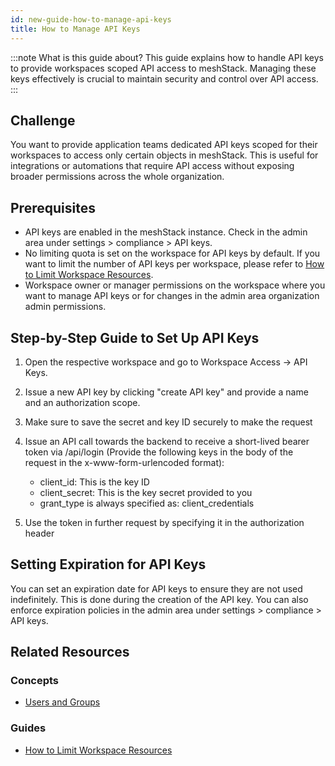 ```yaml
---
id: new-guide-how-to-manage-api-keys
title: How to Manage API Keys
---
```


:::note What is this guide about?
This guide explains how to handle API keys to provide workspaces scoped API access to meshStack. Managing these keys effectively is crucial to maintain security and control over API access. 
:::

## Challenge

You want to provide application teams dedicated API keys scoped for their workspaces to access only certain objects in meshStack. This is useful for integrations or automations that require API access without exposing broader permissions across the whole organization.

## Prerequisites

- API keys are enabled in the meshStack instance. Check in the admin area under settings > compliance > API keys.
- No limiting quota is set on the workspace for API keys by default. If you want to limit the number of API keys per workspace, please refer to [How to Limit Workspace Resources](new-guide-how-to-limit-workspace-resources.md).
- Workspace owner or manager permissions on the workspace where you want to manage API keys or for changes in the admin area organization admin permissions.

## Step-by-Step Guide to Set Up API Keys

1. Open the respective workspace and go to Workspace Access → API Keys. 
2. Issue a new API key by clicking "create API key" and provide a name and an authorization scope.
3. Make sure to save the secret and key ID securely to make the request
4. Issue an API call towards the backend to receive a short-lived bearer token via /api/login (Provide the following keys in the body of the request in the x-www-form-urlencoded format):

    - client_id: This is the key ID
    - client_secret: This is the key secret provided to you
    - grant_type is always specified as: client_credentials
      
5. Use the token in further request by specifying it in the authorization header

## Setting Expiration for API Keys

You can set an expiration date for API keys to ensure they are not used indefinitely. This is done during the creation of the API key. You can also enforce expiration policies in the admin area under settings > compliance > API keys.

## Related Resources

### Concepts

- [Users and Groups](concepts/users-and-groups.md)

### Guides

- [How to Limit Workspace Resources](new-guide-how-to-limit-workspace-resources.md)
